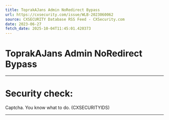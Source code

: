 ```yaml
---
title: ToprakAJans Admin NoRedirect Bypass
url: https://cxsecurity.com/issue/WLB-2023060062
source: CXSECURITY Database RSS Feed - CXSecurity.com
date: 2023-06-27
fetch_date: 2025-10-04T11:45:01.420373
---
```


# ToprakAJans Admin NoRedirect Bypass

---

# Security check:

Captcha. You know what to do. (CXSECURITYIDS)

---
